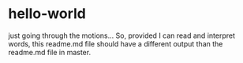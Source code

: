 # hello-world
just going through the motions...
So, provided I can read and interpret words, this readme.md file should have a different output than the readme.md file in master.
